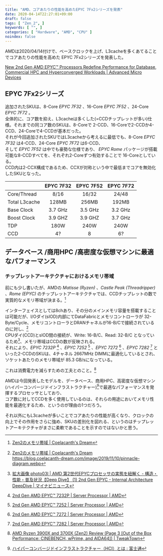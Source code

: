 ```yaml
---
title: "AMD、コアあたりの性能を高めたEPYC 7Fx2シリーズを発表"
date: 2020-04-14T22:27:01+09:00
draft: false
tags: [ "Zen_2", ]
keywords: [ "", ]
categories: [ "Hardware", "AMD", "CPU" ]
noindex: false
---
```


AMDは2020/04/14付けで、ベースクロックを上げ、L3cacheを多くあてることでコアあたりの性能を高めた EPYC 7Fx2シリーズを発表した。  

[New 2nd Gen AMD EPYC™ Processors Redefine Performance for Database, Commercial HPC and Hyperconverged Workloads | Advanced Micro Devices](https://ir.amd.com/news-releases/news-release-details/new-2nd-gen-amd-epyctm-processors-redefine-performance-database)

## EPYC 7Fx2シリーズ

追加されたSKUは、8-Core *EPYC 7F32* 、16-Core *EPYC 7F52* 、24-Core *EPYC 7F72* 。  
全体的に、コア数を抑え、L3cacheは多くした(=CCDチップレットが多い)仕様。それまでの同コア数のSKUは、8-Coreで 2-CCD、16-Coreで2-CCDか4-CCD、24-Coreで4-CCDが基本だった。  
それが今回追加されたSKUではL3cacheから考えるに最低でも、8-Core *EPYC 7F32* は4-CCD、24-Core *EPYC 7F72* は6-CCD、  
そして *EPYC 7F52* は中でも豪勢な仕様であり、 *EPYC Rome* パッケージが搭載可能な8-CCDすべてを、それぞれ2-Coreずつ有効することで 16-Coreとしている。  
CCD内は2-CCX構成であるため、CCXが対称という中で最低までコアを無効化したSKUとなった。  

| | EPYC 7F32 | EPYC 7F52 | EPYC 7F72 |
| :--- | :---: | :---: | :---: |
| Core/Thread | 8/16 | 16/32 | 24/48 |
| Total L3cache | 128MB | 256MB | 192MB |
| Base Clock | 3.7 GHz | 3.5 GHz | 3.2 GHz |
| Boost Clock | 3.9 GHZ | 3.9 GHZ | 3.7 GHz |
| TDP | 180W | 240W | 240W |
| CCD | 4? | 8 | 6?  |

## データベース /商用HPC /高密度な仮想マシンに最適なパフォーマンス
### チップレットアーキテクチャにおけるメモリ帯域
前にも少し書いたが、AMDの *Matisse (Ryzen)* 、*Castle Peak (Threadripper)* 、*Rome (EPYC)* のチップレットアーキテクチャでは、CCDチップレットの数で実質的なメモリ帯域が決まる。[^1]  

[^1]: [Zen2のメモリ帯域 | Coelacanth's Dream](/posts/2019/11/10/zen2-mbw/)

インターフェイスとしては8chあり、その分のメインメモリ容量を搭載することは可能だが、I/Oダイ(sIOD)内部にてDataFabricとメモリコントローラが 32-Byte/Cycle、メモリコントローラとDRANチャネルが16-B/Cで接続されているのに対し、[^2]  
CPUダイ(CCD)とsIOD間の接続が、Write: 16-B/C、Read: 32-B/C となっているため[^3]、メモリ帯域はCCDの数が反映される。  
それにより、*EPYC 7232P* [^6] 、*EPYC 7252* [^7] 、*EPYC 7272* [^8] 、*EPYC 7282* [^9] といった2-CCDのSKUは、4チャネル 2667MHz DIMMに最適化しているとされ、ソケットあたりのメモリ帯域が 85.3 GB/sになっている。  

[^2]: [Zen2のメモリ帯域 | Coelacanth's Dream](/posts/2019/11/10/zen2-mbw/)<br><https://blog.coelacanth-dream.com/image/2019/11/10/pinnacle-diagram.webp>
[^3]: [拡大画像 photo03l | AMD 第2世代EPYCプロセッサの実態を紐解く - 構造・性能・普及状況【Deep Dive】 (1) 2nd Gen EPYC - Internal Architecture DeepDive | マイナビニュース](https://news.mynavi.jp/photo/article/20190819-879251/images/photo03l.jpg)

[^6]: [2nd Gen AMD EPYC™ 7232P | Server Processor | AMD](https://www.amd.com/en/products/cpu/amd-epyc-7232p#product-specs)
[^7]: [2nd Gen AMD EPYC™ 7252 | Server Processor | AMD](https://www.amd.com/en/products/cpu/amd-epyc-7252#product-specs)
[^8]: [2nd Gen AMD EPYC™ 7272 | Server Processor | AMD](https://www.amd.com/en/products/cpu/amd-epyc-7272#product-specs)
[^9]: [2nd Gen AMD EPYC™ 7282 | Server Processor | AMD](https://www.amd.com/en/products/cpu/amd-epyc-7282#product-specs)

これは消費電力を減らすための工夫とのこと。[^4]

[^4]: [AMD Ryzen 3900X and 3700X (Zen2) Review (Page 3 [Out of the Box Performance: CINEBENCH, wPrime, and AIDA64]) | TweakTown](https://www.tweaktown.com/reviews/9051/amd-ryzen-3900x-3700x-zen2-review/index3.html)

AMDは今回発表したモデルを、データベース、商用HPC、高密度な仮想マシン(ハイパーコンバージドインフラストラクチャー)[^5]で最適なパフォーマンスを発揮するプロセッサとしており、  
コア数に対してCCDを多く使用しているのは、それらの用途においてメモリ性能を最適化するため、というのが理由の1つだろう。  

[^5]: [ハイパーコンバージドインフラストラクチャー（HCI）とは : 富士通](https://www.fujitsu.com/jp/products/computing/virtual/tech/term/hci/)

それ以外にもL3cacheが多いことでコアあたりの性能が高くなり、クロックの向上でその作用をさらに強め、SKUの差別化を図れる、というのはチップレットアーキテクチャがまさに柔軟であることを示すのではないかと思う。
